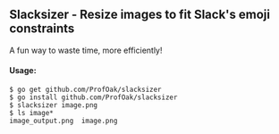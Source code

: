 ## Slacksizer - Resize images to fit Slack's emoji constraints

A fun way to waste time, more efficiently!


#### Usage:

```
$ go get github.com/ProfOak/slacksizer
$ go install github.com/ProfOak/slacksizer
$ slacksizer image.png
$ ls image*
image_output.png  image.png

```
